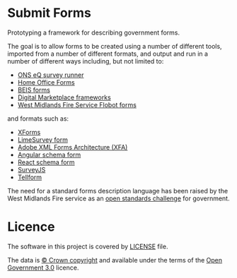 # Submit Forms

Prototyping a framework for describing government forms.

The goal is to allow forms to be created using a number of different tools, imported from a number of different formats, and output and run in a number of different ways
including, but not limited to:

* [ONS eQ survey runner](https://github.com/ONSdigital/eq-compose)
* [Home Office Forms](https://github.com/UKHomeOfficeForms)
* [BEIS forms](https://github.com/UKGovernmentBEIS/beis-forms-frontend)
* [Digital Marketplace frameworks](https://github.com/alphagov/digitalmarketplace-frameworks)
* [West Midlands Fire Service Flobot forms](https://github.com/wmfs/tymly/blob/master/plugins/flobot-forms-plugin/test/fixtures/blueprints/forms/forms/simple-form.json)

and formats such as:

* [XForms](https://en.wikipedia.org/wiki/XForms)
* [LimeSurvey form](https://manual.limesurvey.org/Exporting_a_survey_structure)
* [Adobe XML Forms Architecture (XFA)](https://en.wikipedia.org/wiki/XFA)
* [Angular schema form](http://schemaform.io/)
* [React schema form](https://github.com/mozilla-services/react-jsonschema-form)
* [SurveyJS](https://surveyjs.io/)
* [Tellform](https://www.tellform.com/)

The need for a standard forms description language has been raised by the West Midlands Fire service as an [open standards challenge](https://github.com/alphagov/open-standards/issues/51) for government.

# Licence

The software in this project is covered by [LICENSE](LICENSE) file.

The data is [© Crown copyright](http://www.nationalarchives.gov.uk/information-management/re-using-public-sector-information/copyright-and-re-use/crown-copyright/)
and available under the terms of the [Open Government 3.0](https://www.nationalarchives.gov.uk/doc/open-government-licence/version/3/) licence.
